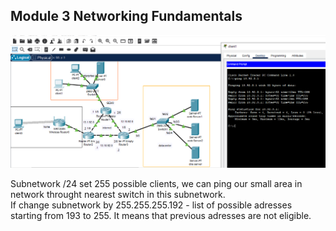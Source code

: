## Module 3 Networking Fundamentals

![Test ping to router from client](https://raw.githubusercontent.com/3u128/DevOps_online_Kyiv_2022Q1/main/m3/task3.2/test_ping_from_client1_to_router.PNG)

Subnetwork /24 set 255 possible clients, we can ping our small area in network throught nearest switch in this subnetwork.  
If change subnetwork by 255.255.255.192 - list of possible adresses starting from 193 to 255. It means that previous adresses are not eligible.  